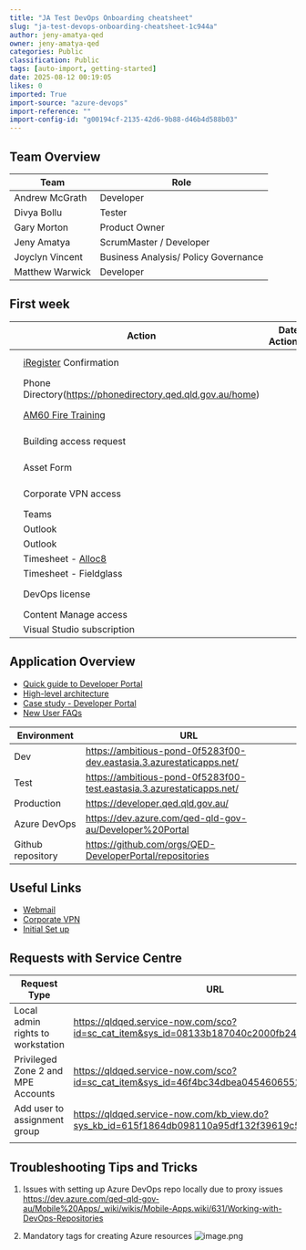 ```yaml
---
title: "JA Test DevOps Onboarding cheatsheet"
slug: "ja-test-devops-onboarding-cheatsheet-1c944a"
author: jeny-amatya-qed
owner: jeny-amatya-qed
categories: Public
classification: Public
tags: [auto-import, getting-started]
date: 2025-08-12 00:19:05
likes: 0
imported: True 
import-source: "azure-devops"
import-reference: ""
import-config-id: "g00194cf-2135-42d6-9b88-d46b4d588b03"
---
```


## Team Overview

|  Team | Role |
|--|--|
| Andrew McGrath |  Developer |
| Divya Bollu | Tester |
| Gary Morton |  Product Owner |
| Jeny Amatya | ScrumMaster / Developer |
| Joyclyn Vincent | Business Analysis/ Policy Governance |
| Matthew Warwick | Developer  |

## First week 
| | Action  | Date Actioned  | Notes
|--|--|--|--|
| | [iRegister](https://iregister.qed.qld.gov.au/) Confirmation| | Ensure that the user account is activated in AD as well. |
| | Phone Directory(https://phonedirectory.qed.qld.gov.au/home) | | Contact one of the update officers if the record is not there. |
| | [AM60 Fire Training](https://am60.conceptsafety.com.au/learner/LearnerLogin.aspx) | | To be done on first day, need for requesting building access pass |
| | Building access request | | Need to attach picture and signature to the form |
| | Asset Form | | Requires asset ID and serial number of the laptop. Can be found on MOE Assist |
| | Corporate VPN access | | https://qldqed.service-now.com/sco?id=kb_article&sysparm_article=KBA0036031 | 
| | Teams | | Add to project channels |
| | Outlook | | Forward invites to sprint ceremonies | 
| | Outlook | |Access to shared mailboxes | 
| | Timesheet - [Alloc8](https://alloc8.qed.qld.gov.au/Alloc8/) | | Check access to alloc8|
| | Timesheet - Fieldglass | | |
| | DevOps license | | Request Chris for license. If VS subscription is required, check with Gary for purchase |
| | Content Manage access | | [Request for access](https://qldqed.service-now.com/sco?id=sc_cat_item&sys_id=71757d10dbae70103a550aa1f3961950) |
| | Visual Studio subscription | | [How to request VS license](https://qldqed.service-now.com/kb?id=kb_article_view&sysparm_article=KBA0011109)|


## Application Overview
- [Quick guide to Developer Portal](https://developer.qed.qld.gov.au/public/Quick-guide-to-the-DevPortal/) 
- [High-level architecture](https://developer.qed.qld.gov.au/internal/Developer-Portal-High-Level-Architecture/) 
- [Case study - Developer Portal](https://developer.qed.qld.gov.au/public/Case-study-The-Developer-Portal-release-life-cycle/)
- [New User FAQs](https://developer.qed.qld.gov.au/public/New-user-FAQs/)


| Environment |  URL |
|--|--|
|  Dev | https://ambitious-pond-0f5283f00-dev.eastasia.3.azurestaticapps.net/ |
|  Test | https://ambitious-pond-0f5283f00-test.eastasia.3.azurestaticapps.net/ |
|  Production | https://developer.qed.qld.gov.au/ |
|  Azure DevOps | https://dev.azure.com/qed-qld-gov-au/Developer%20Portal |
|  Github repository | https://github.com/orgs/QED-DeveloperPortal/repositories |

## Useful Links
- [Webmail](https://outlook.office.com) 
- [Corporate VPN](https://corp.eq.edu.au)
- [Initial Set up](https://qldqed.service-now.com/sco?id=kb_article&sysparm_article=KBA0036031)

## Requests with Service Centre

| Request Type | URL |
|--|--|
| Local admin rights to workstation | https://qldqed.service-now.com/sco?id=sc_cat_item&sys_id=08133b187040c2000fb248e5461cf5a7  |
| Privileged Zone 2 and MPE Accounts | https://qldqed.service-now.com/sco?id=sc_cat_item&sys_id=46f4bc34dbea0454606552e3449619f7 |
| Add user to assignment group | https://qldqed.service-now.com/kb_view.do?sys_kb_id=615f1864db098110a95df132f39619c5 |
|  |  |

## Troubleshooting Tips and Tricks
1. Issues with setting up Azure DevOps repo locally due to proxy issues
https://dev.azure.com/qed-qld-gov-au/Mobile%20Apps/_wiki/wikis/Mobile-Apps.wiki/631/Working-with-DevOps-Repositories 

2. Mandatory tags for creating Azure resources
![image.png](/.attachments/image-7a46a53a-2356-42e2-a563-33f88f7310f2.png)

